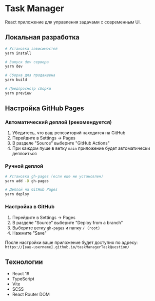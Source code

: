 # Task Manager

React приложение для управления задачами с современным UI.

## Локальная разработка

```bash
# Установка зависимостей
yarn install

# Запуск dev сервера
yarn dev

# Сборка для продакшена
yarn build

# Предпросмотр сборки
yarn preview
```

## Настройка GitHub Pages

### Автоматический деплой (рекомендуется)

1. Убедитесь, что ваш репозиторий находится на GitHub
2. Перейдите в Settings → Pages
3. В разделе "Source" выберите "GitHub Actions"
4. При каждом пуше в ветку `main` приложение будет автоматически деплоиться

### Ручной деплой

```bash
# Установка gh-pages (если еще не установлен)
yarn add -D gh-pages

# Деплой на GitHub Pages
yarn deploy
```

### Настройка в GitHub

1. Перейдите в Settings → Pages
2. В разделе "Source" выберите "Deploy from a branch"
3. Выберите ветку `gh-pages` и папку `/ (root)`
4. Нажмите "Save"

После настройки ваше приложение будет доступно по адресу:
`https://[ваш-username].github.io/taskManagerTaskQuestion/`

## Технологии

- React 19
- TypeScript
- Vite
- SCSS
- React Router DOM
